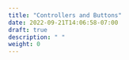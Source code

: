 ```yaml
---
title: "Controllers and Buttons"
date: 2022-09-21T14:06:58-07:00
draft: true
description: " "
weight: 0
---
```


